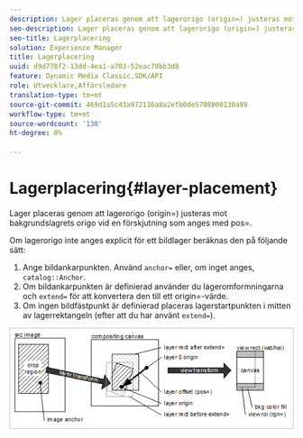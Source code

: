 ```yaml
---
description: Lager placeras genom att lagerorigo (origin=) justeras mot bakgrundslagrets origo vid en förskjutning som anges med pos=.
seo-description: Lager placeras genom att lagerorigo (origin=) justeras mot bakgrundslagrets origo vid en förskjutning som anges med pos=.
seo-title: Lagerplacering
solution: Experience Manager
title: Lagerplacering
uuid: d9d778f2-13dd-4ea1-a703-52eac70bb3d8
feature: Dynamic Media Classic,SDK/API
role: Utvecklare,Affärsledare
translation-type: tm+mt
source-git-commit: 469d1a5c43a972116a8a2efb0de5708800130a99
workflow-type: tm+mt
source-wordcount: '138'
ht-degree: 0%

---
```



# Lagerplacering{#layer-placement}

Lager placeras genom att lagerorigo (origin=) justeras mot bakgrundslagrets origo vid en förskjutning som anges med pos=.

Om lagerorigo inte anges explicit för ett bildlager beräknas den på följande sätt:

1. Ange bildankarpunkten. Använd `anchor=` eller, om inget anges, `catalog::Anchor`.
1. Om bildankarpunkten är definierad använder du lageromformningarna och `extend=` för att konvertera den till ett origin=-värde.
1. Om ingen bildfästpunkt är definierad placeras lagerstartpunkten i mitten av lagerrektangeln (efter att du har använt `extend=`).

![](assets/layerplacement.png)

